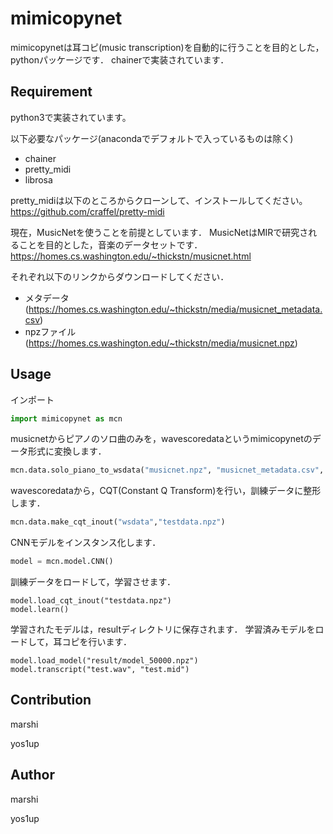 mimicopynet
====

mimicopynetは耳コピ(music transcription)を自動的に行うことを目的とした，pythonパッケージです．
chainerで実装されています．


## Requirement
python3で実装されています。

以下必要なパッケージ(anacondaでデフォルトで入っているものは除く)

- chainer
- pretty_midi
- librosa

pretty_midiは以下のところからクローンして、インストールしてください。
https://github.com/craffel/pretty-midi

現在，MusicNetを使うことを前提としています．
MusicNetはMIRで研究されることを目的とした，音楽のデータセットです．
https://homes.cs.washington.edu/~thickstn/musicnet.html

それぞれ以下のリンクからダウンロードしてください．
- メタデータ(https://homes.cs.washington.edu/~thickstn/media/musicnet_metadata.csv)
- npzファイル(https://homes.cs.washington.edu/~thickstn/media/musicnet.npz)

## Usage

インポート

```python
import mimicopynet as mcn
```

musicnetからピアノのソロ曲のみを，wavescoredataというmimicopynetのデータ形式に変換します．

```python
mcn.data.solo_piano_to_wsdata("musicnet.npz", "musicnet_metadata.csv", "wsdata") #3つめの引数は，wavescoredataが保存されるディレクトリ
```

wavescoredataから，CQT(Constant Q Transform)を行い，訓練データに整形します．
```python
mcn.data.make_cqt_inout("wsdata","testdata.npz")
```

CNNモデルをインスタンス化します．
```python
model = mcn.model.CNN()
```

訓練データをロードして，学習させます．
```
model.load_cqt_inout("testdata.npz")
model.learn()
```

学習されたモデルは，resultディレクトリに保存されます．
学習済みモデルをロードして，耳コピを行います．
```
model.load_model("result/model_50000.npz")
model.transcript("test.wav", "test.mid")
```

## Contribution

marshi

yos1up

## Author

marshi

yos1up
